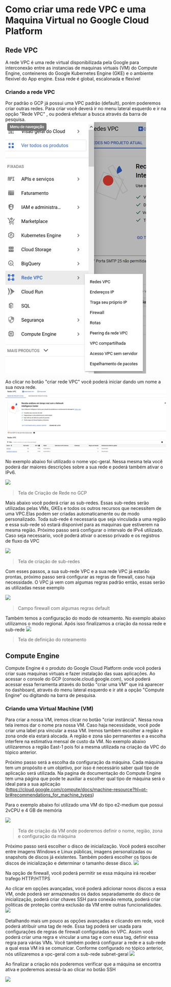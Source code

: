 # Como criar uma rede VPC e uma Maquina Virtual no Google Cloud Platform

## Rede VPC

A rede VPC é uma rede virtual disponibilizada pela Google para interconexão entre as instancias de maquinas virtuais (VM) do Compute Engine, conteineres do Google Kubernetes Engine (GKE) e o ambiente flexivel do App engine. Essa rede é global, escalonada e flexível


### Criando a rede VPC

Por padrão o GCP já possui uma VPC padrão (default), porém poderemos criar outras redes. Para criar você deverá ir no menu lateral esquerdo e ir na opção "Rede VPC" , ou poderá  efetuar a busca através da barra de pesquisa.
![](https://github.com/jibson-oliveira/GCP/blob/main/criando-vpc-vm-gcp/images/menu-vpc.JPG)

Ao clicar no botão "criar rede VPC" você poderá iniciar dando um nome a sua nova rede. 
![](https://github.com/jibson-oliveira/GCP/blob/main/criando-vpc-vm-gcp/images/dashboard-vpc.JPG)

No exemplo abaixo foi utilizado o nome vpc-geral. Nessa mesma tela você poderá dar maiores descrições sobre a sua rede e poderá também ativar o IPv6.

![](/images/criar-rede.JPG)
> Tela de Criação de Rede no GCP

Mais abaixo você poderá criar as sub-redes. Essas sub-redes serão utilizadas pelas VMs, GKEs e todos os outros recursos que necessitem de uma VPC.Elas podem ser criadas automaticamente ou de modo personalizado. Toda sub-rede é necessaria que seja vinculada a uma região e essa sub-rede só estará disponivel para as maquinas que estiverem na mesma região. Próximo passo será configurar o intervalo de IPv4 utilizado. Caso seja necessario, você poderá ativar o acesso privado e os registros de fluxo da VPC

![](/images/editar-subrede.JPG)
> Tela de criação de sub-redes

Com esses passos, a sua sub-rede VPC e a sua rede VPC já estarão prontas, próximo passo será configurar as regras de firewall, caso haja necessidade. O VPC já vem com algumas regras padrão então, essas serão as utilizadas nesse exemplo

![](/images/firewall.JPG)
> Campo firewall com algumas regras default

Também temos a configuração do modo de roteamento. No exemplo abaixo utilizamos o modo regional. Após isso finalizamos a criação da nossa rede e sub-rede
![](/images/roteamento.JPG)
> Tela de definição do roteamento

## Compute Engine

Compute Engine é o produto do Google Cloud Platform onde você poderá criar suas maquinas virtuais e fazer instalação das suas aplicações. Ao acessar o console do GCP (console.cloud.google.com), você poderá acessar essa ferramenta através do botão "criar uma VM" que irá aparecer no dashboard, através do menu lateral esquerdo e ir até a opção "Compute Engine" ou digitando na barra de pesquisa.

### Criando uma Virtual Machine (VM)

Para criar a nossa VM, iremos clicar no botão "criar instância". Nessa nova tela iremos dar o nome pra nossa VM. Caso haja necessidade, você pode criar uma label pra vincular a essa VM. Iremos também escolher a região e zona onde ela estará alocada. A região e zona são permanentes e a escolha interfere na estimativa mensal de custo da VM. No exemplo abaixo utilizaremos a região East-1 pois foi a mesma utilizada na criação da VPC do tópico anterior.

Próximo passo será a escolha da configuração da máquina. Cada máquina tem um propósito e um objetivo, por isso é necessário saber qual tipo de aplicação será utilizada. Na pagina de documentação do Compute Engine tem uma página que pode te auxiliar a escolher qual tipo de máquina será o ideal para a sua aplicação (https://cloud.google.com/compute/docs/machine-resource?hl=pt-br#recommendations_for_machine_types)

Para o exemplo abaixo foi utilizado uma VM do tipo e2-medium que possui 2vCPU e 4 GB de memória

![](/images/criar-vm.JPG)
> Tela de criação da VM onde poderemos definir o nome, região, zona e configuração da máquina

Próximo passo será escolher o disco de inicialização. Você poderá escolher entre imagens Windows e Linux públicas, imagens personalizadas ou snapshots de discos já existentes. Também poderá escolher os tipos de discos de inicialização e determinar o tamanho desse disco.
![](/images/imagens-disco.JPG)

Na opção de firewall, você poderá permitir se essa máquina irá receber trafego HTTP/HTTPS

Ao clicar em opções avançadas, você poderá adicionar novos discos a essa VM, onde poderá ser armazenados os dados separadamente do disco de inicialização, poderá criar chaves SSH para conexão remota, poderá criar politicas de proteção contra exclusão da VM entre outras funcionalidades.
![](/images/opcoes.JPG)

Detalhando mais um pouco as opções avançadas e clicando em rede, você poderá atribuir uma tag de rede. Essa tag poderá ser usada para configurações de regras de firewall configuradas no VPC. Assim você poderá criar uma regra e vincular a uma tag e com essa tag, definir essa regra para várias VMs. Você também poderá configurar a rede e a sub-rede a qual essa VM irá se comunicar. Conforme configurado no tópico anterior, nós utilizaremos a vpc-geral com a sub-rede subnet-geral
![](/images/interface-rede.JPG)

Ao finalizar a criação nós poderemos verificar que a máquina se encontra ativa e poderemos acessá-la ao clicar no botão SSH 

![](/images/vm-criada.JPG)
